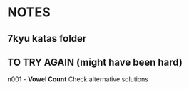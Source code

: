 # NOTES

## 7kyu katas folder

## TO TRY AGAIN (might have been hard)

n001 - **Vowel Count** Check alternative solutions
